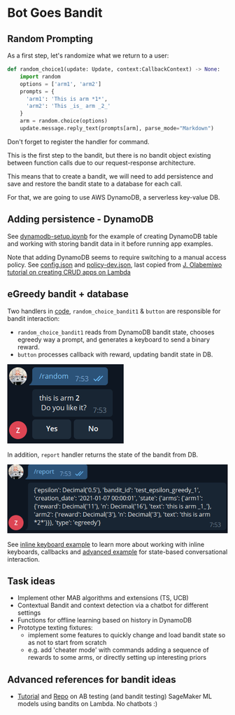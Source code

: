 # Bot Goes Bandit

## Random Prompting
As a first step, let's randomize what we return to a user:

```python
def random_choice1(update: Update, context:CallbackContext) -> None:
    import random
    options = ['arm1', 'arm2']
    prompts = {
      'arm1': 'This is arm *1*',
      'arm2': 'This _is_ arm _2_'
    }
    arm = random.choice(options)
    update.message.reply_text(prompts[arm], parse_mode="Markdown")
```

Don't forget to register the handler for command.

This is the first step to the bandit, but there is no bandit object existing between function calls due to our request-response architecture.

This means that to create a bandit, we will need to add persistence and save and restore the bandit state to a database for each call.

For that, we are going to use AWS DynamoDB, a serverless key-value DB.

## Adding persistence - DynamoDB

See [dynamodb-setup.ipynb](dynamodb-setup.ipynb) for the example of creating DynamoDB table and working with storing bandit data in it before running app examples.

Note that adding DynamoDB seems to require switching to a manual access policy. See [config.json](../tg-bandits/.chalice/config.json) and [policy-dev.json](../tg-bandits/.chalice/policy-dev.json), last copied from [J. Olabemiwo tutorial on creating CRUD apps on Lambda](https://auth0.com/blog/how-to-create-crud-rest-api-with-aws-chalice/)

## eGreedy bandit + database

Two handlers in [code](../tg-bandits/app.py), `random_choice_bandit1` & `button` are responsible for bandit interaction:

- `random_choice_bandit1` reads from DynamoDB bandit state, chooses egreedy way a prompt, and generates a keyboard to send a binary reward.
- `button` processes callback with reward, updating bandit state in DB.

![prompt and buttons](fig/050-001.png)

In addition, `report` handler returns the state of the bandit from DB.

![prompt and buttons](fig/050-002.png)

See [inline keyboard example](https://github.com/python-telegram-bot/python-telegram-bot/blob/master/examples/inlinekeyboard.py) to learn more about working with inline keyboards,
callbacks and [advanced example](https://github.com/python-telegram-bot/python-telegram-bot/blob/master/examples/inlinekeyboard2.py) for state-based conversational interaction.

## Task ideas

- Implement other MAB algorithms and extensions (TS, UCB)
- Contextual Bandit and context detection via a chatbot for different settings
- Functions for offline learning based on history in DynamoDB
- Prototype texting fixtures: 
    - implement some features to quickly change and load bandit state so as not to start from scratch
    - e.g. add 'cheater mode' with commands adding a sequence of rewards to some arms, or directly setting up interesting priors


## Advanced references for bandit ideas

- [Tutorial](https://aws.amazon.com/blogs/machine-learning/dynamic-a-b-testing-for-machine-learning-models-with-amazon-sagemaker-mlops-projects/) and [Repo](https://github.com/aws-samples/amazon-sagemaker-ab-testing-pipeline) on AB testing (and bandit testing) SageMaker ML models using bandits on Lambda. No chatbots :)
